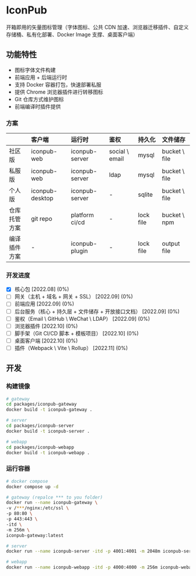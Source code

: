 # IconPub

开箱即用的矢量图标管理（字体图标、公共 CDN 加速、浏览器迁移插件、自定义存储桶、私有化部署、Docker Image 支撑、桌面客户端）

## 功能特性

- 图标字体文件构建
- 前端应用 + 后端运行时
- 支持 Docker 容器打包，快速部署私服
- 提供 Chrome 浏览器插件进行转移图标
- Git 仓库方式维护图标
- 前端编译时插件提供

### 方案

|              | 客户端          | 运行时         | 鉴权           | 持久化    | 文件储存      |
| :----------- | :-------------- | :------------- | :------------- | :-------- | :------------ |
| 社区版       | iconpub-web     | iconpub-server | social \ email | mysql     | bucket \ file |
| 私服版       | iconpub-web     | iconpub-server | ldap           | mysql     | bucket \ file |
| 个人版       | iconpub-desktop | iconpub-server | -              | sqlite    | bucket \ file |
| 仓库托管方案 | git repo        | platform ci/cd | -              | lock file | bucket \ npm  |
| 编译插件方案 | -               | iconpub-plugin | -              | lock file | output file   |

### 开发进度

- [x] 核心包 [2022.08] (0%)
- [ ] 网关（主机 + 域名 + 网关 + SSL） [2022.09] (0%)
- [ ] 前端应用 [2022.09] (0%)
- [ ] 后台服务（核心 + 持久层 + 文件储存 + 开放接口文档） [2022.09] (0%)
- [ ] 鉴权（Email \ GitHub \ WeChat \ LDAP） [2022.09] (0%)
- [ ] 浏览器插件 [2022.10] (0%)
- [ ] 脚手架（Git CI/CD 脚本 + 模板项目） [2022.10] (0%)
- [ ] 桌面客户端 [2022.10] (0%)
- [ ] 插件（Webpack \ Vite \ Rollup） [2022.11] (0%)

## 开发

### 构建镜像

```bash
# gateway
cd packages/iconpub-gateway
docker build -t iconpub-gateway .

# server
cd packages/iconpub-server
docker build -t iconpub-server .

# webapp
cd packages/iconpub-webapp
docker build -t iconpub-webapp .
```

### 运行容器

```bash
# docker compose
docker compose up -d
```

```bash
# gateway (repalce *** to you folder)
docker run --name iconpub-gateway \
-v /***/nginx:/etc/ssl \
-p 80:80 \
-p 443:443 \
-itd \
-m 256m \
iconpub-gateway:latest
```

```bash
# server
docker run --name iconpub-server -itd -p 4001:4001 -m 2048m iconpub-server:latest
```

```bash
# webapp
docker run --name iconpub-webapp -itd -p 4000:4000 -m 256m iconpub-webapp:latest
```
